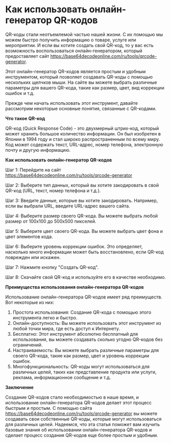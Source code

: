 Как использовать онлайн-генератор QR-кодов
==========================================

QR-коды стали неотъемлемой частью нашей жизни. С их помощью мы можем быстро получить информацию о товаре, услуге или мероприятии. И если вы хотите создать свой QR-код, то у вас есть возможность воспользоваться онлайн-генератором, который предоставляет сайт <https://base64decodeonline.com/ru/tools/qrcode-generator>.

Этот онлайн-генератор QR-кодов является простым и удобным инструментом, который позволяет создавать QR-коды с помощью нескольких щелчков мыши. На сайте вы можете выбрать различные параметры для вашего QR-кода, такие как размер, цвет, вид коррекции ошибок и т.д.

Прежде чем начать использовать этот инструмент, давайте рассмотрим некоторые основные понятия, связанные с QR-кодами.

**Что такое QR-код**

QR-код (Quick Response Code) - это двухмерный штрих-код, который может хранить большое количество информации. Он был изобретен в Японии в 1994 году и стал широко распространенным по всему миру. Код может содержать текст, URL-адрес, номер телефона, электронную почту и другую информацию.

**Как использовать онлайн-генератор QR-кодов**

Шаг 1: Перейдите на сайт <https://base64decodeonline.com/ru/tools/qrcode-generator>

Шаг 2: Выберите тип данных, который вы хотите закодировать в свой QR-код (URL, текст, номер телефона и т.д.).

Шаг 3: Введите данные, которые вы хотите закодировать. Например, если вы выбрали URL, введите URL-адрес вашего сайта.

Шаг 4: Выберите размер своего QR-кода. Вы можете выбрать любой размер от 100x100 до 500x500 пикселей.

Шаг 5: Выберите цвет своего QR-кода. Вы можете выбрать цвет фона и цвет элементов кода.

Шаг 6: Выберите уровень коррекции ошибок. Это определяет, насколько много информации может быть восстановлено, если QR-код поврежден или искажен.

Шаг 7: Нажмите кнопку "Создать QR-код".

Шаг 8: Скачайте свой QR-код и используйте его в качестве необходимо.

**Преимущества использования онлайн-генератора QR-кодов**

Использование онлайн-генератора QR-кодов имеет ряд преимуществ. Вот некоторые из них:

1. Простота использования: Создание QR-кода с помощью этого инструмента легко и быстро.
2. Онлайн-доступность: Вы можете использовать этот инструмент из любой точки мира, где есть доступ к Интернету.
3. Бесплатно: Этот инструмент абсолютно бесплатный для использования, вы можете создавать сколько угодно QR-кодов без ограничений.
4. Настраиваемость: Вы можете выбрать различные параметры для своего QR-кода, такие как размер, цвет и уровень коррекции ошибок.
5. Многофункциональность: QR-коды могут использоваться для различных целей, таких как представление продукта или услуги, реклама, информационное сообщение и т.д.

**Заключение**

Создание QR-кодов стало необходимостью в наше время, и использование онлайн-генератора QR-кодов делает этот процесс быстрым и простым. С помощью сайта <https://base64decodeonline.com/ru/tools/qrcode-generator> вы можете создавать свои собственные QR-коды, которые могут использоваться для различных целей. Надеемся, что эта статья поможет вам изучить базовые знания об использовании онлайн-генератора QR-кодов и сделает процесс создания QR-кодов еще более простым и удобным.